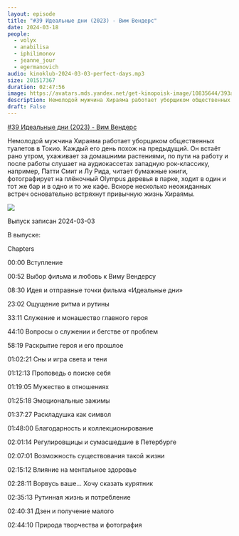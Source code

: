 ```yaml
---
layout: episode
title: "#39 Идеальные дни (2023) - Вим Вендерс"
date: 2024-03-18
people:
  - volyx
  - anabilisa
  - iphilimonov
  - jeanne_jour
  - egermanovich
audio: kinoklub-2024-03-03-perfect-days.mp3
size: 201517367
duration: 02:47:56
image: https://avatars.mds.yandex.net/get-kinopoisk-image/10835644/393a5026-4ac2-476e-8e2b-467c71e5d6bf/600x
description: Немолодой мужчина Хираяма работает уборщиком общественных туалетов в Токио. Каждый его день похож на предыдущий. Он встаёт рано утром, ухаживает за домашними растениями, по пути на работу и после работы слушает на аудиокассетах западную рок-классику, например, Патти Смит и Лу Рида, читает бумажные книги, фотографирует на плёночный Olympus деревья в парке, ходит в один и тот же бар и в одно и то же кафе. Вскоре несколько неожиданных встреч основательно встряхнут привычную жизнь Хираямы.
draft: False
---
```


[#39 Идеальные дни (2023) - Вим Вендерс](https://www.kinopoisk.ru/film/5283168/)

Немолодой мужчина Хираяма работает уборщиком общественных туалетов в Токио. Каждый его день похож на предыдущий. Он встаёт рано утром, ухаживает за домашними растениями, по пути на работу и после работы слушает на аудиокассетах западную рок-классику, например, Патти Смит и Лу Рида, читает бумажные книги, фотографирует на плёночный Olympus деревья в парке, ходит в один и тот же бар и в одно и то же кафе. Вскоре несколько неожиданных встреч основательно встряхнут привычную жизнь Хираямы.

![](https://avatars.mds.yandex.net/get-kinopoisk-image/10835644/393a5026-4ac2-476e-8e2b-467c71e5d6bf/600x)

Выпуск записан 2024-03-03

В выпуске:

Chapters

00:00 Вступление

00:52 Выбор фильма и любовь к Виму Вендерсу

08:30 Идея и отправные точки фильма «Идеальные дни»

23:02 Ощущение ритма и рутины

33:11 Служение и монашество главного героя

44:10 Вопросы о служении и бегстве от проблем

58:19 Раскрытие героя и его прошлое

01:02:21 Сны и игра света и тени

01:12:13 Проповедь о поиске себя

01:19:05 Мужество в отношениях

01:25:18 Эмоциональные зажимы

01:37:27 Раскладушка как символ

01:48:00 Благодарность и коллекционирование

02:01:14 Регулировщицы и сумасшедшие в Петербурге

02:07:01 Возможность существования такой жизни

02:15:12 Влияние на ментальное здоровье

02:28:11 Ворвусь ваше... Хочу сказать курятник

02:35:13 Рутинная жизнь и потребление

02:40:31 Дзен и получение малого

02:44:10 Природа творчества и фотография
